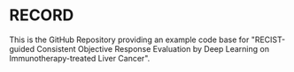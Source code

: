 # RECORD
This is the GitHub Repository providing an example code base for "RECIST-guided Consistent Objective Response Evaluation by Deep Learning on Immunotherapy-treated Liver Cancer".
